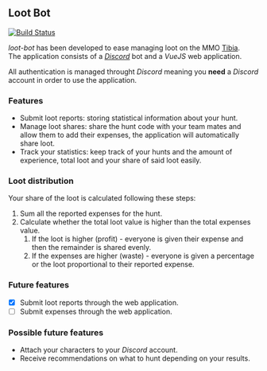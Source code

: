 ## Loot Bot

[![Build Status](https://travis-ci.org/damoresa/taskmanager.svg?branch=master)](https://travis-ci.org/damoresa/taskmanager)

_loot-bot_ has been developed to ease managing loot on the MMO [Tibia](http://www.tibia.com).  
The application consists of a [_Discord_](https://discordapp.com/) bot and a _VueJS_ web application.
  
All authentication is managed throught _Discord_ meaning you __need__ a _Discord_ 
account in order to use the application.

### Features

* Submit loot reports: storing statistical information about your hunt.
* Manage loot shares: share the hunt code with your team mates and allow them 
to add their expenses, the application will automatically share loot.
* Track your statistics: keep track of your hunts and the amount of experience, 
total loot and your share of said loot easily.

### Loot distribution

Your share of the loot is calculated following these steps:

1. Sum all the reported expenses for the hunt.
1. Calculate whether the total loot value is higher than the total expenses value.
   1. If the loot is higher (profit) - everyone is given their expense and then the remainder is shared evenly.
   1. If the expenses are higher (waste) - everyone is given a percentage or the loot proportional to their reported expense.

### Future features

- [x] Submit loot reports through the web application.
- [ ] Submit expenses through the web application.

### Possible future features

* Attach your characters to your _Discord_ account.
* Receive recommendations on what to hunt depending on your results.